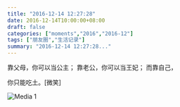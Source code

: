```yaml
---
title: "2016-12-14 12:27:28"
date: 2016-12-14T10:00:00+08:00
draft: false
categories: ["moments","2016","2016-12"]
tags: ["朋友圈","生活记录"]
summary: "2016-12-14 12:27:28..."
---
```


靠父母，你可以当公主；
靠老公，你可以当王妃；
而靠自己，

你只能吃土。[微笑]

![Media 1](/Moments/photos/2016-12-14/201612141227280.jpg)

